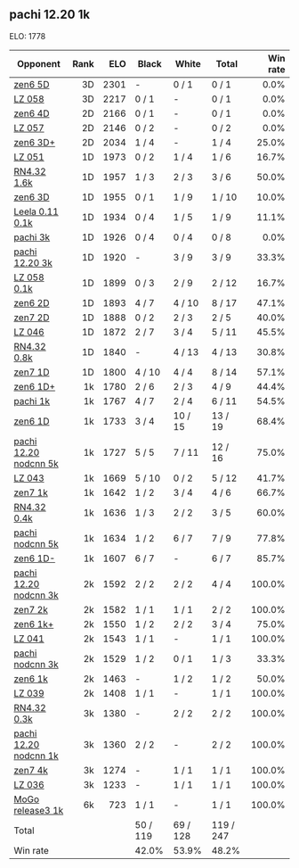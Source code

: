 ## pachi 12.20 1k ##

ELO: 1778

Opponent | Rank | ELO | Black | White | Total | Win rate
---------|-----:|----:|-------|-------|-------|-------:
[zen6 5D](zen6%205D.md) | 3D | 2301 | - | 0 / 1 | 0 / 1 | 0.0%
[LZ 058](LZ%20058.md) | 3D | 2217 | 0 / 1 | - | 0 / 1 | 0.0%
[zen6 4D](zen6%204D.md) | 2D | 2166 | 0 / 1 | - | 0 / 1 | 0.0%
[LZ 057](LZ%20057.md) | 2D | 2146 | 0 / 2 | - | 0 / 2 | 0.0%
[zen6 3D+](zen6%203D+.md) | 2D | 2034 | 1 / 4 | - | 1 / 4 | 25.0%
[LZ 051](LZ%20051.md) | 1D | 1973 | 0 / 2 | 1 / 4 | 1 / 6 | 16.7%
[RN4.32 1.6k](RN4.32%201.6k.md) | 1D | 1957 | 1 / 3 | 2 / 3 | 3 / 6 | 50.0%
[zen6 3D](zen6%203D.md) | 1D | 1955 | 0 / 1 | 1 / 9 | 1 / 10 | 10.0%
[Leela 0.11 0.1k](Leela%200.11%200.1k.md) | 1D | 1934 | 0 / 4 | 1 / 5 | 1 / 9 | 11.1%
[pachi 3k](pachi%203k.md) | 1D | 1926 | 0 / 4 | 0 / 4 | 0 / 8 | 0.0%
[pachi 12.20 3k](pachi%2012.20%203k.md) | 1D | 1920 | - | 3 / 9 | 3 / 9 | 33.3%
[LZ 058 0.1k](LZ%20058%200.1k.md) | 1D | 1899 | 0 / 3 | 2 / 9 | 2 / 12 | 16.7%
[zen6 2D](zen6%202D.md) | 1D | 1893 | 4 / 7 | 4 / 10 | 8 / 17 | 47.1%
[zen7 2D](zen7%202D.md) | 1D | 1888 | 0 / 2 | 2 / 3 | 2 / 5 | 40.0%
[LZ 046](LZ%20046.md) | 1D | 1872 | 2 / 7 | 3 / 4 | 5 / 11 | 45.5%
[RN4.32 0.8k](RN4.32%200.8k.md) | 1D | 1840 | - | 4 / 13 | 4 / 13 | 30.8%
[zen7 1D](zen7%201D.md) | 1D | 1800 | 4 / 10 | 4 / 4 | 8 / 14 | 57.1%
[zen6 1D+](zen6%201D+.md) | 1k | 1780 | 2 / 6 | 2 / 3 | 4 / 9 | 44.4%
[pachi 1k](pachi%201k.md) | 1k | 1767 | 4 / 7 | 2 / 4 | 6 / 11 | 54.5%
[zen6 1D](zen6%201D.md) | 1k | 1733 | 3 / 4 | 10 / 15 | 13 / 19 | 68.4%
[pachi 12.20 nodcnn 5k](pachi%2012.20%20nodcnn%205k.md) | 1k | 1727 | 5 / 5 | 7 / 11 | 12 / 16 | 75.0%
[LZ 043](LZ%20043.md) | 1k | 1669 | 5 / 10 | 0 / 2 | 5 / 12 | 41.7%
[zen7 1k](zen7%201k.md) | 1k | 1642 | 1 / 2 | 3 / 4 | 4 / 6 | 66.7%
[RN4.32 0.4k](RN4.32%200.4k.md) | 1k | 1636 | 1 / 3 | 2 / 2 | 3 / 5 | 60.0%
[pachi nodcnn 5k](pachi%20nodcnn%205k.md) | 1k | 1634 | 1 / 2 | 6 / 7 | 7 / 9 | 77.8%
[zen6 1D-](zen6%201D-.md) | 1k | 1607 | 6 / 7 | - | 6 / 7 | 85.7%
[pachi 12.20 nodcnn 3k](pachi%2012.20%20nodcnn%203k.md) | 2k | 1592 | 2 / 2 | 2 / 2 | 4 / 4 | 100.0%
[zen7 2k](zen7%202k.md) | 2k | 1582 | 1 / 1 | 1 / 1 | 2 / 2 | 100.0%
[zen6 1k+](zen6%201k+.md) | 2k | 1550 | 1 / 2 | 2 / 2 | 3 / 4 | 75.0%
[LZ 041](LZ%20041.md) | 2k | 1543 | 1 / 1 | - | 1 / 1 | 100.0%
[pachi nodcnn 3k](pachi%20nodcnn%203k.md) | 2k | 1529 | 1 / 2 | 0 / 1 | 1 / 3 | 33.3%
[zen6 1k](zen6%201k.md) | 2k | 1463 | - | 1 / 2 | 1 / 2 | 50.0%
[LZ 039](LZ%20039.md) | 2k | 1408 | 1 / 1 | - | 1 / 1 | 100.0%
[RN4.32 0.3k](RN4.32%200.3k.md) | 3k | 1380 | - | 2 / 2 | 2 / 2 | 100.0%
[pachi 12.20 nodcnn 1k](pachi%2012.20%20nodcnn%201k.md) | 3k | 1360 | 2 / 2 | - | 2 / 2 | 100.0%
[zen7 4k](zen7%204k.md) | 3k | 1274 | - | 1 / 1 | 1 / 1 | 100.0%
[LZ 036](LZ%20036.md) | 3k | 1233 | - | 1 / 1 | 1 / 1 | 100.0%
[MoGo release3 1k](MoGo%20release3%201k.md) | 6k | 723 | 1 / 1 | - | 1 / 1 | 100.0%
Total | | | 50 / 119 | 69 / 128 | 119 / 247 | 
Win rate| | | 42.0% | 53.9% | 48.2% | 
